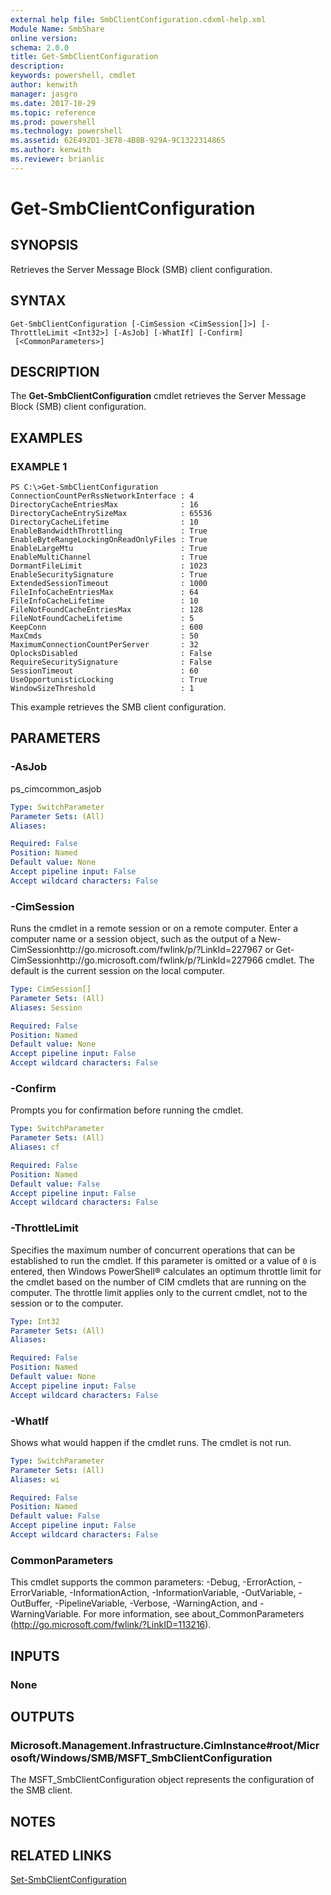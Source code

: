 ```yaml
---
external help file: SmbClientConfiguration.cdxml-help.xml
Module Name: SmbShare
online version: 
schema: 2.0.0
title: Get-SmbClientConfiguration
description: 
keywords: powershell, cmdlet
author: kenwith
manager: jasgro
ms.date: 2017-10-29
ms.topic: reference
ms.prod: powershell
ms.technology: powershell
ms.assetid: 62E492D1-3E78-4B8B-929A-9C1322314865
ms.author: kenwith
ms.reviewer: brianlic
---
```


# Get-SmbClientConfiguration

## SYNOPSIS
Retrieves the Server Message Block (SMB) client configuration.

## SYNTAX

```
Get-SmbClientConfiguration [-CimSession <CimSession[]>] [-ThrottleLimit <Int32>] [-AsJob] [-WhatIf] [-Confirm]
 [<CommonParameters>]
```

## DESCRIPTION
The **Get-SmbClientConfiguration** cmdlet retrieves the Server Message Block (SMB) client configuration.

## EXAMPLES

### EXAMPLE 1
```
PS C:\>Get-SmbClientConfiguration
ConnectionCountPerRssNetworkInterface : 4
DirectoryCacheEntriesMax              : 16
DirectoryCacheEntrySizeMax            : 65536
DirectoryCacheLifetime                : 10
EnableBandwidthThrottling             : True
EnableByteRangeLockingOnReadOnlyFiles : True
EnableLargeMtu                        : True
EnableMultiChannel                    : True
DormantFileLimit                      : 1023
EnableSecuritySignature               : True
ExtendedSessionTimeout                : 1000
FileInfoCacheEntriesMax               : 64
FileInfoCacheLifetime                 : 10
FileNotFoundCacheEntriesMax           : 128
FileNotFoundCacheLifetime             : 5
KeepConn                              : 600
MaxCmds                               : 50
MaximumConnectionCountPerServer       : 32
OplocksDisabled                       : False
RequireSecuritySignature              : False
SessionTimeout                        : 60
UseOpportunisticLocking               : True
WindowSizeThreshold                   : 1
```

This example retrieves the SMB client configuration.

## PARAMETERS

### -AsJob
ps_cimcommon_asjob

```yaml
Type: SwitchParameter
Parameter Sets: (All)
Aliases: 

Required: False
Position: Named
Default value: None
Accept pipeline input: False
Accept wildcard characters: False
```

### -CimSession
Runs the cmdlet in a remote session or on a remote computer.
Enter a computer name or a session object, such as the output of a New-CimSessionhttp://go.microsoft.com/fwlink/p/?LinkId=227967 or Get-CimSessionhttp://go.microsoft.com/fwlink/p/?LinkId=227966 cmdlet.
The default is the current session on the local computer.

```yaml
Type: CimSession[]
Parameter Sets: (All)
Aliases: Session

Required: False
Position: Named
Default value: None
Accept pipeline input: False
Accept wildcard characters: False
```

### -Confirm
Prompts you for confirmation before running the cmdlet.

```yaml
Type: SwitchParameter
Parameter Sets: (All)
Aliases: cf

Required: False
Position: Named
Default value: False
Accept pipeline input: False
Accept wildcard characters: False
```

### -ThrottleLimit
Specifies the maximum number of concurrent operations that can be established to run the cmdlet.
If this parameter is omitted or a value of `0` is entered, then Windows PowerShell® calculates an optimum throttle limit for the cmdlet based on the number of CIM cmdlets that are running on the computer.
The throttle limit applies only to the current cmdlet, not to the session or to the computer.

```yaml
Type: Int32
Parameter Sets: (All)
Aliases: 

Required: False
Position: Named
Default value: None
Accept pipeline input: False
Accept wildcard characters: False
```

### -WhatIf
Shows what would happen if the cmdlet runs.
The cmdlet is not run.

```yaml
Type: SwitchParameter
Parameter Sets: (All)
Aliases: wi

Required: False
Position: Named
Default value: False
Accept pipeline input: False
Accept wildcard characters: False
```

### CommonParameters
This cmdlet supports the common parameters: -Debug, -ErrorAction, -ErrorVariable, -InformationAction, -InformationVariable, -OutVariable, -OutBuffer, -PipelineVariable, -Verbose, -WarningAction, and -WarningVariable. For more information, see about_CommonParameters (http://go.microsoft.com/fwlink/?LinkID=113216).

## INPUTS

### None

## OUTPUTS

### Microsoft.Management.Infrastructure.CimInstance#root/Microsoft/Windows/SMB/MSFT_SmbClientConfiguration
The MSFT_SmbClientConfiguration object represents the configuration of the SMB client.

## NOTES

## RELATED LINKS

[Set-SmbClientConfiguration](./Set-SmbClientConfiguration.md)

